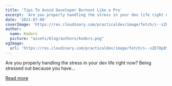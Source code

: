 ```yaml
---
title: 'Tips To Avoid Developer Burnout Like a Pro'
excerpt: 'Are you properly handling the stress in your dev life right now?  Being stressed out because you have...'
date: '2021-07-09'
coverImage: 'https://res.cloudinary.com/practicaldev/image/fetch/s--sZE78p85--/c_imagga_scale,f_auto,fl_progressive,h_420,q_auto,w_1000/https://dev-to-uploads.s3.amazonaws.com/uploads/articles/ay8pegsef5xpoyo2yqjh.jpeg'
author:
  name: Koders
  picture: "assets/blog/authors/koders.png"
ogImage:
  url: 'https://res.cloudinary.com/practicaldev/image/fetch/s--sZE78p85--/c_imagga_scale,f_auto,fl_progressive,h_420,q_auto,w_1000/https://dev-to-uploads.s3.amazonaws.com/uploads/articles/ay8pegsef5xpoyo2yqjh.jpeg'
---
```


Are you properly handling the stress in your dev life right now?  Being stressed out because you have...

[Read more](https://dev.to/krowser/tips-to-avoid-developer-burnout-like-a-pro-1n69)
